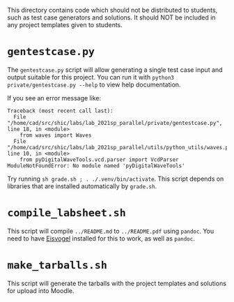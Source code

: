 This directory contains code which should not be distributed to students, such
as test case generators and solutions. It should NOT be included in any project
templates given to students.


# `gentestcase.py`

The `gentestcase.py` script will allow generating a single test case input and
output suitable for this project. You can run it with `python3
private/gentestcase.py --help` to view help documentation.

If you see an error message like:

```
Traceback (most recent call last):
  File "/home/cad/src/shic/labs/lab_2021sp_parallel/private/gentestcase.py", line 18, in <module>
    from waves import Waves
  File "/home/cad/src/shic/labs/lab_2021sp_parallel/utils/python_utils/waves.py", line 10, in <module>
    from pyDigitalWaveTools.vcd.parser import VcdParser
ModuleNotFoundError: No module named 'pyDigitalWaveTools'
```

Try running `sh grade.sh ; . ./.venv/bin/activate`. This script depends on
libraries that are installed automatically by `grade.sh`.

# `compile_labsheet.sh`

This script will compile `../README.md` to `../README.pdf` using `pandoc`.  You
need to have [Eisvogel](https://github.com/Wandmalfarbe/pandoc-latex-template)
installed for this to work, as well as `pandoc`.

# `make_tarballs.sh`

This script will generate the tarballs with the project templates and solutions
for upload into Moodle.
